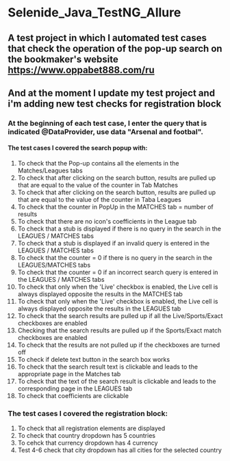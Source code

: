 # Selenide_Java_TestNG_Allure
## A test project in which I automated test cases that check the operation of the pop-up search on the bookmaker's website https://www.oppabet888.com/ru
## And at the moment I update my test project and i'm adding new test checks for registration block
### At the beginning of each test case, I enter the query that is indicated @DataProvider, use data "Arsenal and footbal". 
#### The test cases I covered the search popup with:
1. To check that the Pop-up contains all the elements in the Matches/Leagues tabs
2. To check that after clicking on the search button, results are pulled up that are equal to the value of the counter in Tab Matches
3. To check that after clicking on the search button, results are pulled up that are equal to the value of the counter in Taba Leagues
4. To check that the counter in PopUp in the MATCHES tab = number of results
5. To  check that there are no icon's coefficients in the League tab
6. To check that a stub is displayed if there is no query in the search in the LEAGUES / MATCHES tabs
7. To check that a stub is displayed if an invalid query is entered in the LEAGUES / MATCHES tabs
8. To check that the counter = 0 if there is no query in the search in the LEAGUES/MATCHES tabs
9. To check that the counter = 0 if an incorrect search query is entered in the LEAGUES / MATCHES tabs
10. To check that only when the 'Live' checkbox is enabled, the Live cell is always displayed opposite the results in the MATCHES tab
11. To check that only when the 'Live' checkbox is enabled, the Live cell is always displayed opposite the results in the LEAGUES tab
13. To check that the search results are pulled up if all the Live/Sports/Exact checkboxes are enabled
14. Checking that the search results are pulled up if the Sports/Exact match checkboxes are enabled
15. To check that the results are not pulled up if the checkboxes are turned off
16. To check if delete text button in the search box works
17. To check that the search result text is clickable and leads to the appropriate page in the Matches tab
18. To check that the text of the search result is clickable and leads to the corresponding page in the LEAGUES tab
19. To check that coefficients are clickable


### The test cases I covered the registration block:
 1. To check that all registration elements are displayed
 2. To check that country dropdown has 5 countries
 3. To cehck that currency dropdown has 4 currency
 4. Test 4-6 check that city dropdown has all cities for the selected country